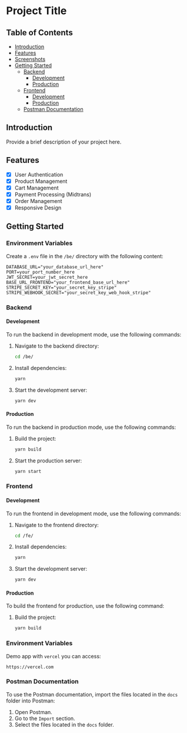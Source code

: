 # Project Title

## Table of Contents
- [Introduction](#introduction)
- [Features](#features)
- [Screenshots](#screenshots)
- [Getting Started](#getting-started)
  - [Backend](#backend)
    - [Development](#development)
    - [Production](#production)
  - [Frontend](#frontend)
    - [Development](#development-1)
    - [Production](#production-1)
  - [Postman Documentation](#postman-documentation)

## Introduction
Provide a brief description of your project here.

## Features
- [x] User Authentication
- [x] Product Management
- [x] Cart Management
- [x] Payment Processing (Midtrans)
- [x] Order Management
- [x] Responsive Design

## Getting Started

### Environment Variables
Create a `.env` file in the `/be/` directory with the following content:

```env
DATABASE_URL="your_database_url_here"
PORT=your_port_number_here
JWT_SECRET=your_jwt_secret_here
BASE_URL_FRONTEND="your_frontend_base_url_here"
STRIPE_SECRET_KEY="your_secret_key_stripe"
STRIPE_WEBHOOK_SECRET="your_secret_key_web_hook_stripe"
```

### Backend

#### Development
To run the backend in development mode, use the following commands:
1. Navigate to the backend directory:
    ```bash
    cd /be/
    ```
2. Install dependencies:
    ```bash
    yarn
    ```
3. Start the development server:
    ```bash
    yarn dev
    ```

#### Production
To run the backend in production mode, use the following commands:
1. Build the project:
    ```bash
    yarn build
    ```
2. Start the production server:
    ```bash
    yarn start
    ```

### Frontend

#### Development
To run the frontend in development mode, use the following commands:
1. Navigate to the frontend directory:
    ```bash
    cd /fe/
    ```
2. Install dependencies:
    ```bash
    yarn
    ```
3. Start the development server:
    ```bash
    yarn dev
    ```

#### Production
To build the frontend for production, use the following command:
1. Build the project:
    ```bash
    yarn build
    ```

### Environment Variables
Demo app with `vercel` you can access:

```url
https://vercel.com
```

### Postman Documentation
To use the Postman documentation, import the files located in the `docs` folder into Postman:
1. Open Postman.
2. Go to the `Import` section.
3. Select the files located in the `docs` folder.